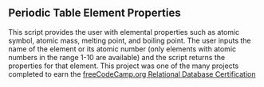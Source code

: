 ## Periodic Table Element Properties 
This script provides the user with elemental properties such as atomic symbol, atomic mass, melting point, and boiling point. The user inputs the name of the element or its atomic number (only elements with atomic numbers in the range 1-10 are available) and the script returns the properties for that element.
This project was one of the many projects completed to earn the [freeCodeCamp.org Relational Database Certification](https://www.freecodecamp.org/learn/relational-database)
